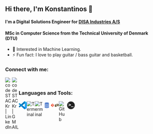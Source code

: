 ## Hi there, I'm Konstantinos 👋 


#### I'm a Digital Solutions Engineer for [DISA Industries A/S][website]
#### MSc in Computer Science from the Technical University of Denmark (DTU)


- 🔭 Interested in Machine Learning.
- ⚡ Fun fact: I love to play guitar / bass guitar and basketball.

### Connect with me:

[<img align="left" alt="codeSTACKr | LinkedIn" width="22px" src="https://raw.githubusercontent.com/yushi1007/yushi1007/main/images/linkedin.svg" />][linkedin]
[<img align="left" alt="codeSTACKr | GMAIL" width="22px" src="https://upload.wikimedia.org/wikipedia/commons/7/7e/Gmail_icon_%282020%29.svg" />][linkedin]
<br />
### Languages and Tools:

[<img align="left" alt="Visual Studio Code" width="26px" src="https://raw.githubusercontent.com/github/explore/80688e429a7d4ef2fca1e82350fe8e3517d3494d/topics/visual-studio-code/visual-studio-code.png" />][raw]
[<img align="left" alt="Terminal" width="26px" src="https://i.postimg.cc/pdHX0Yh0/python.png)](https://postimg.cc/pmsHrjB8" />][raw]
[<img align="left" alt="Terminal" width="26px" src="https://i.postimg.cc/Qd0hbGDM/spyder.png)](https://postimg.cc/bZD7y5sX" />][raw]
[<img align="left" alt="SQL" width="26px" src="https://raw.githubusercontent.com/github/explore/80688e429a7d4ef2fca1e82350fe8e3517d3494d/topics/sql/sql.png" />][raw]
[<img align="left" alt="Git" width="26px" src="https://raw.githubusercontent.com/github/explore/80688e429a7d4ef2fca1e82350fe8e3517d3494d/topics/git/git.png" />][raw]
[<img align="left" alt="GitHub" width="26px" src="https://upload.wikimedia.org/wikipedia/commons/9/91/Octicons-mark-github.svg" />][raw]
[<img align="left" alt="Terminal" width="26px" src="https://raw.githubusercontent.com/github/explore/80688e429a7d4ef2fca1e82350fe8e3517d3494d/topics/terminal/terminal.png" />][raw]
<br />


<br />

[website]: https://www.disagroup.com/en-gb/
[linkedin]: https://www.linkedin.com/in/kspyr/
[raw]: https://github.com/kspyrikos 
[gmail]: kspyrikos@gmaIl.com
